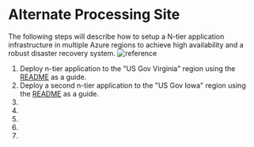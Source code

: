 # Alternate Processing Site

The following steps will describe how to setup a N-tier application infrastructure in multiple Azure regions to achieve high availability and a robust disaster recovery system.
![reference](https://docs.microsoft.com/en-us/azure/architecture/reference-architectures/virtual-machines-windows/images/multi-region-application-diagram.png)
1. Deploy n-tier application to the "US Gov Virginia" region using the [README](https://github.com/AppliedIS/azure-blueprint/new/master/README.md) as a guide.
2. Deploy a second n-tier application to the "US Gov Iowa" region using the [README](https://github.com/AppliedIS/azure-blueprint/new/master/README.md) as a guide.
3.
4.
5.
6.
7.
